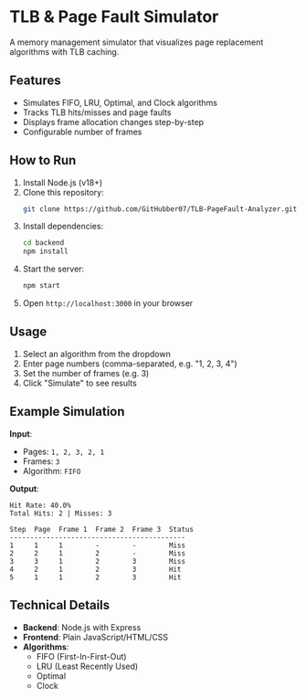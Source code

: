 # TLB & Page Fault Simulator

A memory management simulator that visualizes page replacement algorithms with TLB caching.

## Features
- Simulates FIFO, LRU, Optimal, and Clock algorithms
- Tracks TLB hits/misses and page faults
- Displays frame allocation changes step-by-step
- Configurable number of frames

## How to Run
1. Install Node.js (v18+)
2. Clone this repository:
   ```bash
   git clone https://github.com/GitHubber07/TLB-PageFault-Analyzer.git
   ```
3. Install dependencies:
   ```bash
   cd backend
   npm install
   ```
4. Start the server:
   ```bash
   npm start
   ```
5. Open `http://localhost:3000` in your browser

## Usage
1. Select an algorithm from the dropdown
2. Enter page numbers (comma-separated, e.g. "1, 2, 3, 4")
3. Set the number of frames (e.g. 3)
4. Click "Simulate" to see results

## Example Simulation
**Input**:
- Pages: `1, 2, 3, 2, 1`
- Frames: `3`
- Algorithm: `FIFO`

**Output**:
```
Hit Rate: 40.0%
Total Hits: 2 | Misses: 3

Step  Page  Frame 1  Frame 2  Frame 3  Status
-------------------------------------------
1     1     1        -        -        Miss
2     2     1        2        -        Miss
3     3     1        2        3        Miss
4     2     1        2        3        Hit
5     1     1        2        3        Hit
```


## Technical Details
- **Backend**: Node.js with Express
- **Frontend**: Plain JavaScript/HTML/CSS
- **Algorithms**:
  - FIFO (First-In-First-Out)
  - LRU (Least Recently Used)
  - Optimal
  - Clock
